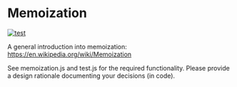 # Memoization

[![test](https://github.com/cosmasadri/memoization/workflows/Test/badge.svg)](https://github.com/cosmasadri/memoization/actions)

A general introduction into memoization: https://en.wikipedia.org/wiki/Memoization

See memoization.js and test.js for the required functionality. Please provide a
design rationale documenting your decisions (in code).